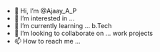 - 👋 Hi, I’m @Ajaay_A_P
- 👀 I’m interested in ... 
- 🌱 I’m currently learning ... b.Tech
- 💞️ I’m looking to collaborate on ... work projects
- 📫 How to reach me ... 

<!---
Ajaay_A_P is a ✨ special ✨ repository because its `README.md` (this file) appears on your GitHub profile.
You can click the Preview link to take a look at your changes.
--->
